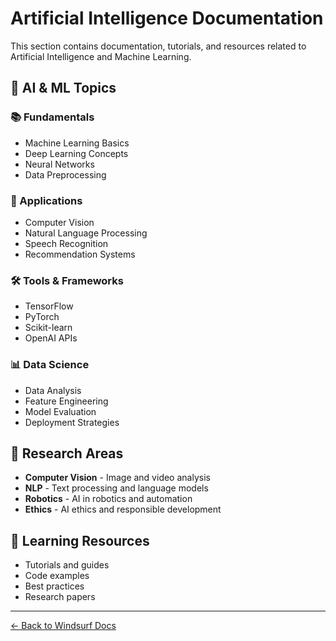 # Artificial Intelligence Documentation

This section contains documentation, tutorials, and resources related to Artificial Intelligence and Machine Learning.

## 🤖 AI & ML Topics

### 📚 Fundamentals
- Machine Learning Basics
- Deep Learning Concepts
- Neural Networks
- Data Preprocessing

### 🎯 Applications
- Computer Vision
- Natural Language Processing
- Speech Recognition
- Recommendation Systems

### 🛠️ Tools & Frameworks
- TensorFlow
- PyTorch
- Scikit-learn
- OpenAI APIs

### 📊 Data Science
- Data Analysis
- Feature Engineering
- Model Evaluation
- Deployment Strategies

## 🔬 Research Areas

- **Computer Vision** - Image and video analysis
- **NLP** - Text processing and language models
- **Robotics** - AI in robotics and automation
- **Ethics** - AI ethics and responsible development

## 📖 Learning Resources

- Tutorials and guides
- Code examples
- Best practices
- Research papers

---

[← Back to Windsurf Docs](../)